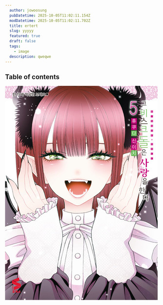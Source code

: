 ```yaml
---
  author: jowoosung
  pubDatetime: 2025-10-05T11:02:11.154Z
  modDatetime: 2025-10-05T11:02:11.702Z
  title: ertert
  slug: yyyyy
  featured: true
  draft: false
  tags:
    - image
  description: qweqwe
---
```

## Table of contents
![업로드 이미지](https://raw.githubusercontent.com/Oldentomato/astro-paper/main/src/data/images/1759662147175-ttt.png)